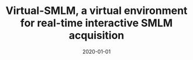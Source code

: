 ---
title: "Virtual-SMLM, a virtual environment for real-time interactive SMLM acquisition"
collection: publications
permalink: /publication/2020-01-01-Virtual-SMLM-a-virtual-environment-for-real-time-interactive-SMLM-acquisition
category: 'preprint'
date: 2020-01-01
venue: 'Under review. [textitLink: https://www.biorxiv.org/content/10.1101/2020.03.05.967893v1]'
citation: ' Juliette Griffie,  Pham T.-a.,  Christian Sieben,  Robin Lang,  Volkan Cevher,  Seamus Holden,  Michael Unser,  Suliana Manley,  Daniel Sage, &quot;Virtual-SMLM, a virtual environment for real-time interactive SMLM acquisition.&quot; <i>Under review. [textitLink: https://www.biorxiv.org/content/10.1101/2020.03.05.967893v1]</i>, 2020.'
---